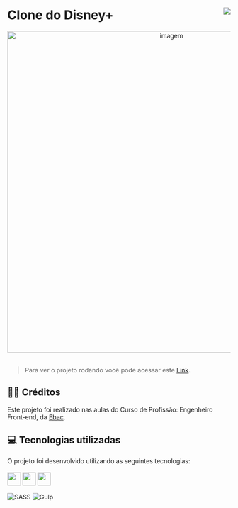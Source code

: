 # Clone do Disney+ <img align="right" src="https://img.shields.io/static/v1?label=STATUS&message=Está %20Pronto&color=GREEN&style=for-the-badge"/>



<div align="center" >
    <img width="725rem" src="https://servidor-estaticos-ten.vercel.app/disney-plus.png" alt="imagem">
</div> 
<br>

> Para ver o projeto rodando você pode acessar este [Link](https://clone-da-disney-plus.vercel.app/).

<h2>👨‍🏫 Créditos</h2>
<p>Este projeto foi realizado nas aulas do Curso de Profissão: Engenheiro Front-end, da <a href="https://ebaconline.com.br/cursos">Ebac</a>.</p>

<h2>💻 Tecnologias utilizadas</h2>
O projeto foi desenvolvido utilizando as seguintes tecnologias:<br>
<br>
<div style="display: inline_block">

  <img height="30rem" src="https://img.shields.io/badge/HTML5-E34F26?style=for-the-badge&logo=html5&logoColor=white"/>
  <img height="30rem" src="https://img.shields.io/badge/CSS3-1572B6?style=for-the-badge&logo=css3&logoColor=white"/>
  <img height="30rem" src="https://img.shields.io/badge/JavaScript-F7DF1E?style=for-the-badge&logo=javascript&logoColor=black"/>
  
  ![SASS](https://img.shields.io/badge/SASS-hotpink.svg?style=for-the-badge&logo=SASS&logoColor=white)
  ![Gulp](https://img.shields.io/badge/GULP-%23CF4647.svg?style=for-the-badge&logo=gulp&logoColor=white)
  
</div>

